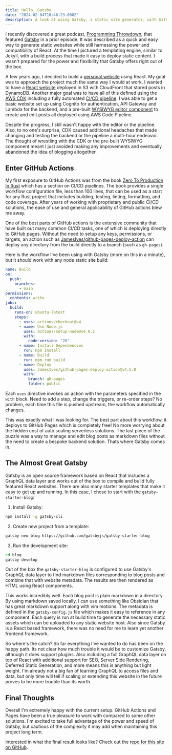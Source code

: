 ```yaml
---
title: Hello, Gatsby
date: "2024-02-04T10:46:23.000Z"
description: A look at using Gatsby, a static site generator, with GitHub Actions and Pages.
---
```


I recently discovered a great podcast, [Programming Throwdown](https://www.programmingthrowdown.com/),
that featured [Gatsby](https://www.gatsbyjs.com/) in a prior episode. It was
described as a quick and easy way to generate static websites while still
harnessing the power and compatibility of React. At the time I pictured a
templating engine, similar to Jekyll, with a build process that made it easy to
deploy static content. I wasn't prepared for the power and flexibility that
Gatsby offers right out of the box.

A few years ago, I decided to build a [personal website](https://memerson.dev/) using React. My goal was
to approach the project much the same way I would at work. I wanted to have a
[React website](https://github.com/emersonmde/memerson) deployed in S3 with CloudFront that stored posts in DynamoDB.
Another major goal was to have all of this defined using the [AWS CDK](https://github.com/emersonmde/memerson/tree/main/infrastructure) including a 
fully automated [CI/CD pipeline](https://github.com/emersonmde/memerson/blob/main/infrastructure/lib/pipeline-stack.ts). I was able to get a basic website set up using 
Cognito for authentication, API Gateway and Lambda for the backend, and a 
pre-built [WYSIWYG editor component](https://github.com/jpuri/react-draft-wysiwyg) to create and edit posts all deployed using 
AWS Code Pipeline.

Despite the progress, I still wasn't happy with the editor or the pipeline.
Also, to no one's surprise, CDK caused additional headaches that made changing
and testing the backend or the pipeline a multi-hour endeavor. The thought of
wrestling with the CDK or the pre-built WYSIWYG component meant I just avoided
making any improvements and eventually abandoned the idea of blogging
altogether. 

## Enter GitHub Actions

My first exposure to GitHub Actions was from the book [Zero To Production In Rust](https://www.zero2prod.com/index.html?country_code=US) 
which has a section on CI/CD pipelines. The book provides a single workflow 
configuration file, less than 100 lines, that can be used as a start for any Rust 
project that includes building, testing, linting, formatting, and code coverage. 
After years of working with proprietary and public CI/CD solutions, the ease of 
use and general applicability of GitHub actions blew me away.

One of the best parts of GitHub actions is the extensive community that have built 
out many common CI/CD tasks, one of which is deploying directly to GitHub pages. 
Without the need to setup any keys, permissions, or targets, an action such as 
[JamesIves/github-pages-deploy-action](https://github.com/JamesIves/github-pages-deploy-action) can deploy any directory from the build 
directly to a branch (such as `gh-pages`).

Here is the workflow I've been using with Gatsby (more on this in a minute), but it 
should work with any node static site build:

```yaml
name: Build  
on:  
  push:  
    branches:  
      - main  
permissions:  
  contents: write  
jobs:  
  build:  
    runs-on: ubuntu-latest  
    steps:  
      - uses: actions/checkout@v4  
      - name: Use Node.js  
        uses: actions/setup-node@v4.0.1  
        with:  
          node-version: '20'  
      - name: Install Dependencies  
        run: npm install  
      - name: Build  
        run: npm run build  
      - name: Deploy  
        uses: JamesIves/github-pages-deploy-action@v4.5.0  
        with:  
          branch: gh-pages  
          folder: public
```

Each `uses` directive invokes an action with the parameters specified in the `with` block. Need to add a step, change the triggers, or re-order steps? No problem, each time this file is pushed upstream, the workflow automatically changes. 

This was exactly what I was looking for. The best part about this workflow, it deploys 
to GitHub Pages which is completely free! No more worrying about the hidden cost 
of auto scaling serverless solutions. The last piece of the puzzle was a way to 
manage and edit blog posts as markdown files without the need to create a bespoke backend solution. Thats where Gatsby comes in.

## The Almost Great Gatsby

Gatsby is an open source framework based on React that includes a GraphQL data 
layer and works out of the box to compile and build fully featured React 
websites. There are also many starter templates that make it easy to get up 
and running. In this case, I chose to start with the `gatsby-starter-blog`:

1. Install Gatsby:
```sh
npm install -g gatsby-cli
```

2. Create new project from a template:
```sh
gatsby new blog https://github.com/gatsbyjs/gatsby-starter-blog
```

3. Run the development site:
```sh
cd blog
gatsby develop
```

Out of the box the `gatsby-starter-blog` is configured to use Gatsby's GraphQL data 
layer to find markdown files corresponding to blog posts and combine that with website
metadata. The results are then rendered as HTML using React components.

This works incredibly well. Each blog post is plain markdown in a directory. By using 
markdown saved locally, I can use something like Obsidian that has great markdown 
support along with vim motions. The metadata is defined in the `gatsby-config.js` 
file which makes it easy to reference in any component. Each query is run at build 
time to generate the necessary static assets which can be uploaded to any 
static website host. Also since Gatsby is a React based framework, there was no 
need for me to learn yet another frontend framework. 

So where's the catch? So far everything I've wanted to do has been on the happy path. 
Its not clear how much trouble it would be to customize Gatsby, although it does support 
plugins. Also including a full GraphQL data layer on top of React with additional support 
for SEO, Server Side Rendering, Deferred Static Generation, and more means this is 
anything but light weight. I'm already not a big fan of learning GraphQL to access files 
and data, but only time will tell if scaling or extending this website in the future 
proves to be more trouble than its worth. 

## Final Thoughts

Overall I'm extremely happy with the current setup. GitHub Actions and Pages have 
been a true pleasure to work with compared to some other solutions. I'm excited to 
take full advantage of the power and speed of Gatsby, but cautious of the complexity 
it may add when maintaining this project long term. 

Interested in what the final result looks like? Check out the [repo for this site on 
GitHub](https://github.com/emersonmde/emersonmde.github.io).